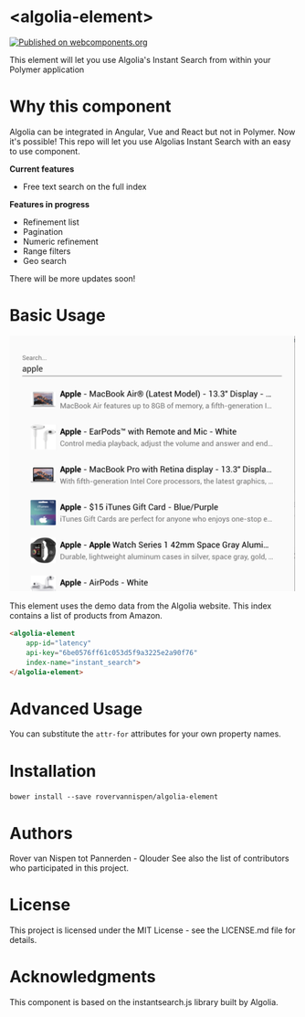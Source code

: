# \<algolia-element\>

[![Published on webcomponents.org](https://img.shields.io/badge/webcomponents.org-published-blue.svg)](https://www.webcomponents.org/element/owner/my-element)

This element will let you use Algolia&#39;s Instant Search from within your Polymer application

# Why this component
Algolia can be integrated in Angular, Vue and React but not in Polymer. Now it's possible!
This repo will let you use Algolias Instant Search with an easy to use component.

**Current features**

- Free text search on the full index

**Features in progress**

- Refinement list
- Pagination
- Numeric refinement
- Range filters
- Geo search

There will be more updates soon!

# Basic Usage
<img src="docs/demo-algolia-element.png" width="500" alt="Demo screenshots">

This element uses the demo data from the Algolia website. This index contains a list of products from Amazon.

```html
<algolia-element
    app-id="latency"
    api-key="6be0576ff61c053d5f9a3225e2a90f76"
    index-name="instant_search">
</algolia-element>
```

# Advanced Usage

<algolia-element
    app-id="latency"
    api-key="6be0576ff61c053d5f9a3225e2a90f76"
    index-name="instant_search"
    attr-for-title="name"
    attr-for-description="description"
    attr-for-image="image">
</algolia-element>

You can substitute the `attr-for` attributes for your own property names.


# Installation
`bower install --save rovervannispen/algolia-element`

# Authors
Rover van Nispen tot Pannerden - Qlouder
See also the list of contributors who participated in this project.

# License
This project is licensed under the MIT License - see the LICENSE.md file for details.

# Acknowledgments
This component is based on the instantsearch.js library built by Algolia.